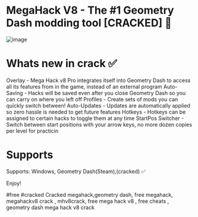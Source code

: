 
# MegaHack V8 - The #1 Geometry Dash modding tool [CRACKED] 🔰
 
![image](https://github.com/user-attachments/assets/7a26c932-ec50-4cca-ab29-620bef8b7086)

# Whats new in crack ✅


Overlay - Mega Hack v8 Pro integrates itself into Geometry Dash to access all its features from in the game, instead of an external program
Auto-Saving - Hacks will be saved even after you close Geometry Dash so you can carry on where you left off
Profiles - Create sets of mods you can quickly switch between!
Auto-Updates - Updates are automatically applied so zero hassle is needed to get future features
Hotkeys - Hotkeys can be assigned to certain hacks to toggle them at any time
StartPos Switcher - Switch between start positions with your arrow keys, no more dozen copies per level for practicin
# Supports

Supports: Windows, Geometry Dash(Steam),(cracked) ✅

Enjoy!






#free
#cracked
Cracked megahack,geometry dash, free megahack, megahackv8 crack , mhv8crack, free mega hack v8 , free cheats , geometry dash mega hack v8 crack
